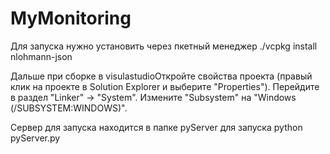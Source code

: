 # MyMonitoring
Для запуска нужно установить через пкетный менеджер  ./vcpkg install nlohmann-json

Дальше при сборке в visulastudioОткройте свойства проекта (правый клик на проекте в Solution Explorer и выберите "Properties").
Перейдите в раздел "Linker" -> "System".
Измените "Subsystem" на "Windows (/SUBSYSTEM:WINDOWS)".


Сервер для запуска находится в папке pyServer для запуска python pyServer.py 
